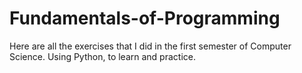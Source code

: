 # Fundamentals-of-Programming
Here are all the exercises that I did in the first semester of Computer Science.
Using Python, to learn and practice.



